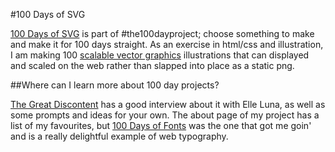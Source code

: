 #100 Days of SVG

[100 Days of SVG](http://github.com/laurelobrien/100daysofsvg) is part of #the100dayproject; choose something to make and make it for 100 days straight. As an exercise in html/css and illustration, I am making 100 [scalable vector graphics](https://en.wikipedia.org/wiki/Scalable_Vector_Graphics) illustrations that can displayed and scaled on the web rather than slapped into place as a static png.

##Where can I learn more about 100 day projects?

[The Great Discontent](https://thegreatdiscontent.com/interview/elle-luna-100-day-project) has a good interview about it with Elle Luna, as well as some prompts and ideas for your own. The about page of my project has a list of my favourites, but [100 Days of Fonts](http://100daysoffonts.com/) was the one that got me goin' and is a really delightful example of web typography.